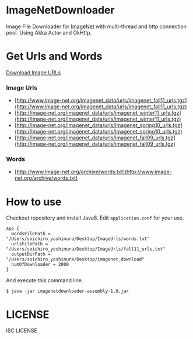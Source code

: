 # ImageNetDownloader

Image File Downloader for [ImageNet](http://image-net.org/) with multi-thread and http connection pool.
Using Akka Actor and OkHttp.

# Get Urls and Words

[Download Image URLs](http://image-net.org/download-imageurls)

### Image Urls
- [http://www.image-net.org/imagenet_data/urls/imagenet_fall11_urls.tgz](http://www.image-net.org/imagenet_data/urls/imagenet_fall11_urls.tgz)
- [http://image-net.org/imagenet_data/urls/imagenet_winter11_urls.tgz](http://image-net.org/imagenet_data/urls/imagenet_winter11_urls.tgz)
- [http://image-net.org/imagenet_data/urls/imagenet_spring10_urls.tgz](http://image-net.org/imagenet_data/urls/imagenet_spring10_urls.tgz)
- [http://image-net.org/imagenet_data/urls/imagenet_fall09_urls.tgz](http://image-net.org/imagenet_data/urls/imagenet_fall09_urls.tgz)

### Words
- [http://www.image-net.org/archive/words.txt](http://www.image-net.org/archive/words.txt)

# How to use

Checkout repository and install Java8.
Edit `application.conf` for your use.

```
app {
  wordsFilePath = "/Users/soichiro_yoshimura/Desktop/ImageUrls/words.txt"
  urlsFilePath = "/Users/soichiro_yoshimura/Desktop/ImageUrls/fall11_urls.txt"
  outputDirPath = "/Users/soichiro_yoshimura/Desktop/imagenet_download"
  numOfDownloader = 2000
}
```

And execute this command line.

```
$ java -jar imagenetdownloader-assembly-1.0.jar

```

# LICENSE
ISC LICENSE